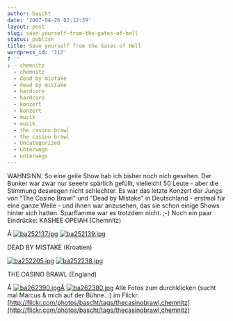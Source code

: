 ```yaml
---
author: bascht
date: '2007-04-26 02:12:39'
layout: post
slug: save-yourself-from-the-gates-of-hell
status: publish
title: Save yourself from the Gates of Hell
wordpress_id: '112'
? ''
: - chemnitz
  - chemnitz
  - dead by mistake
  - dead by mistake
  - hardcore
  - hardcore
  - konzert
  - konzert
  - musik
  - musik
  - the casino brawl
  - the casino brawl
  - Uncategorized
  - unterwegs
  - unterwegs
---
```


WAHNSINN. So eine geile Show hab ich bisher noch nich gesehen. Der
Bunker war zwar nur seeehr spärlich gefüllt, vielleicht 50 Leute -
aber die Stimmung deswegen nicht schlechter. Es war das letzte
Konzert der Jungs von "The Casino Brawl" und "Dead by Mistake" in
Deutschland - erstmal für eine ganze Weile - und ihnen war
anzusehen, das sie schon einige Shows hinter sich hatten.
Sparflamme war es trotzdem nicht. ;-) Noch ein paar Eindrücke:
KASHEE OPEIAH (Chemnitz)

Â
[![ba252137.jpg](http://farm1.static.flickr.com/186/473000825_fbfa2592c4_m.jpg)](http://www.bascht.com/fotos/photo/473000825/ba252137jpg.html)
[![ba252139.jpg](http://farm1.static.flickr.com/215/473000945_28e40d336a_m.jpg)](http://www.bascht.com/fotos/photo/473000945/ba252139jpg.html)

DEAD BY MISTAKE (Kroatien)

[![ba252205.jpg](http://farm1.static.flickr.com/225/473001841_a13e7a31b2_m.jpg)](http://www.bascht.com/fotos/photo/473001841/ba252205jpg.html)
[![ba252238.jpg](http://farm1.static.flickr.com/204/472987196_c5bf3cb7c2_m.jpg)](http://www.bascht.com/fotos/photo/472987196/ba252238jpg.html)

THE CASINO BRAWL (England)

Â
[![ba262390.jpg](http://farm1.static.flickr.com/220/473005299_947ea6a828_m.jpg)Â](http://www.bascht.com/fotos/photo/473005299/ba262390jpg.html)
[![ba262380.jpg](http://farm1.static.flickr.com/188/472989908_d37140f853_m.jpg)](http://www.bascht.com/fotos/photo/472989908/ba262380jpg.html)
Alle Fotos zum durchklicken (sucht mal Marcus & mich auf der
Bühne...) im Flickr:
[http://flickr.com/photos/bascht/tags/thecasinobrawl,chemnitz](http://flickr.com/photos/bascht/tags/thecasinobrawl,chemnitz)




